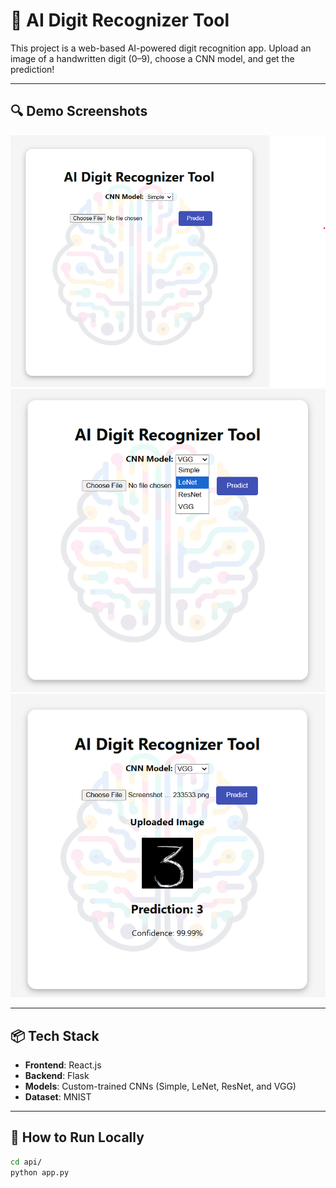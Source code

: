 # 🧠 AI Digit Recognizer Tool

This project is a web-based AI-powered digit recognition app. Upload an image of a handwritten digit (0–9), choose a CNN model, and get the prediction!

---

## 🔍 Demo Screenshots

![App Homepage](./assets/homepage.png)
![CNN Models](./assets/cnn_models.png)
![Results](./assets/prediction_result.png)

---

## 📦 Tech Stack

- **Frontend**: React.js
- **Backend**: Flask
- **Models**: Custom-trained CNNs (Simple, LeNet, ResNet, and VGG)
- **Dataset**: MNIST

---

## 🚀 How to Run Locally

```bash
cd api/
python app.py
